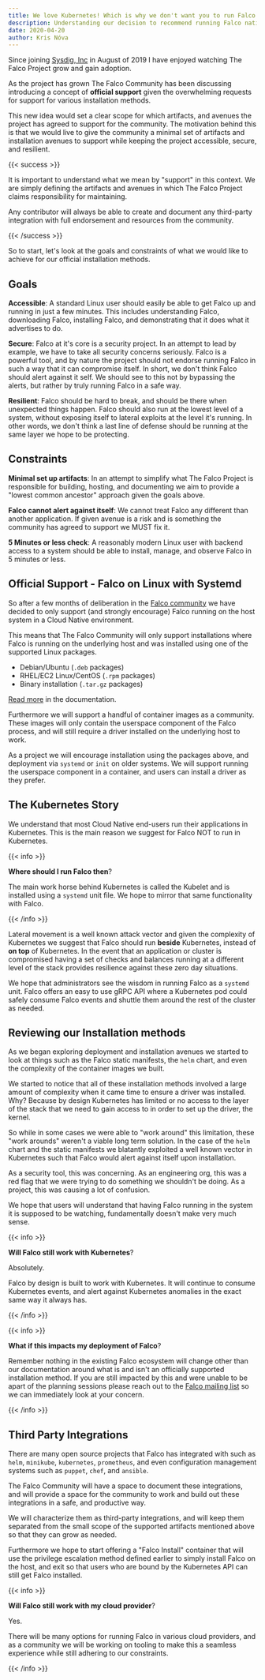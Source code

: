 ```yaml
---
title: We love Kubernetes! Which is why we don't want you to run Falco there.
description: Understanding our decision to recommend running Falco natively on Linux hosts.
date: 2020-04-20
author: Kris Nóva
---
```


Since joining [Sysdig, Inc](https://sysdig.com) in August of 2019 I have enjoyed watching The Falco Project grow and gain adoption. 

As the project has grown The Falco Community has been discussing introducing a concept of **official support** given the overwhelming requests for support for various installation methods. 

This new idea would set a clear scope for which artifacts, and avenues the project has agreed to support for the community. 
The motivation behind this is that we would live to give the community a minimal set of artifacts and installation avenues to support while keeping the project accessible, secure, and resilient. 

{{< success >}}

It is important to understand what we mean by "support" in this context. We are simply defining the artifacts and avenues in which The Falco Project claims responsibility for maintaining. 

Any contributor will always be able to create and document any third-party integration with full endorsement and resources from the community.

{{< /success >}}

So to start, let's look at the goals and constraints of what we would like to achieve for our official installation methods.

## Goals

**Accessible**: A standard Linux user should easily be able to get Falco up and running in just a few minutes. 
This includes understanding Falco, downloading Falco, installing Falco, and demonstrating that it does what it advertises to do. 

**Secure**: Falco at it's core is a security project. 
In an attempt to lead by example, we have to take all security concerns seriously. 
Falco is a powerful tool, and by nature the project should not endorse running Falco in such a way that it can compromise itself. 
In short, we don't think Falco should alert against it self. We should see to this not by bypassing the alerts, but rather by truly running Falco in a safe way.

**Resilient**: Falco should be hard to break, and should be there when unexpected things happen.
Falco should also run at the lowest level of a system, without exposing itself to lateral exploits at the level it's running. 
In other words, we don't think a last line of defense should be running at the same layer we hope to be protecting. 

## Constraints 

**Minimal set up artifacts**: In an attempt to simplify what The Falco Project is responsible for building, hosting, and documenting we aim to provide a "lowest common ancestor" approach given the goals above. 

**Falco cannot alert against itself**: We cannot treat Falco any different than another application. If given avenue is a risk and is something the community has agreed to support we MUST fix it. 

**5 Minutes or less check**: A reasonably modern Linux user with backend access to a system should be able to install, manage, and observe Falco in 5 minutes or less.

## Official Support - Falco on Linux with Systemd

So after a few months of deliberation in the [Falco community](https://github.com/falco/community) we have decided to only support (and strongly encourage) Falco running on the host system in a Cloud Native environment. 

This means that The Falco Community will only support installations where Falco is running on the underlying host and was installed using one of the supported Linux packages.

 - Debian/Ubuntu (`.deb` packages)
 - RHEL/EC2 Linux/CentOS (`.rpm` packages)
 - Binary installation (`.tar.gz` packages)
 
[Read more](https://falco.org/docs/installation) in the documentation.
 
Furthermore we will support a handful of container images as a community. These images will only contain the userspace component of the Falco process, and will still require a driver installed on the underlying host to work. 

As a project we will encourage installation using the packages above, and deployment via `systemd` or `init` on older systems. 
We will support running the userspace component in a container, and users can install a driver as they prefer. 


## The Kubernetes Story 

We understand that most Cloud Native end-users run their applications in Kubernetes. This is the main reason we suggest for Falco NOT to run in Kubernetes. 

{{< info >}}

**Where should I run Falco then**?  

The main work horse behind Kubernetes is called the Kubelet and is installed using a `systemd` unit file.
We hope to mirror that same functionality with Falco. 

{{< /info >}} 

Lateral movement is a well known attack vector and given the complexity of Kubernetes we suggest that Falco should run **beside** Kubernetes, instead of **on top** of Kubernetes. 
In the event that an application or cluster is compromised having a set of checks and balances running at a different level of the stack provides resilience against these zero day situations. 

We hope that administrators see the wisdom in running Falco as a `systemd` unit. Falco offers an easy to use gRPC API where a Kubernetes pod could safely consume Falco events and shuttle them around the rest of the cluster as needed. 

## Reviewing our Installation methods
 
As we began exploring deployment and installation avenues we started to look at things such as the Falco static manifests, the `helm` chart, and even the complexity of the container images we built. 

We started to notice that all of these installation methods involved a large amount of complexity when it came time to ensure a driver was installed. Why? 
Because by design Kubernetes has limited or no access to the layer of the stack that we need to gain access to in order to set up the driver, the kernel. 
 
So while in some cases we were able to "work around" this limitation, these "work arounds" weren't a viable long term solution. In the case of the `helm` chart and the static manifests we blatantly exploited a well known vector in Kubernetes such that Falco would alert against itself upon installation.

As a security tool, this was concerning.
As an engineering org, this was a red flag that we were trying to do something we shouldn't be doing. 
As a project, this was causing a lot of confusion. 

We hope that users will understand that having Falco running in the system it is supposed to be watching, fundamentally doesn't make very much sense.

{{< info >}}

**Will Falco still work with Kubernetes**?  

Absolutely. 

Falco by design is built to work with Kubernetes. 
It will continue to consume Kubernetes events, and alert against Kubernetes anomalies in the exact same way it always has. 

{{< /info >}} 

{{< info >}}

**What if this impacts my deployment of Falco**?  

Remember nothing in the existing Falco ecosystem will change other than our documentation around what is and isn't an officially supported installation method. 
If you are still impacted by this and were unable to be apart of the planning sessions please reach out to the [Falco mailing list](https://lists.cncf.io/g/cncf-falco-dev) so we can immediately look at your concern. 


{{< /info >}} 

  
## Third Party Integrations

There are many open source projects that Falco has integrated with such as `helm`, `minikube`, `kubernetes`, `prometheus`, and even configuration management systems such as `puppet`, `chef`, and `ansible`. 

The Falco Community will have a space to document these integrations, and will provide a space for the community to work and build out these integrations in a safe, and productive way.

We will characterize them as third-party integrations, and will keep them separated from the small scope of the supported artifacts mentioned above so that they can grow as needed. 

Furthermore we hope to start offering a "Falco Install" container that will use the privilege escalation method defined earlier to simply install Falco on the host, and exit so that users who are bound by the Kubernetes API can still get Falco installed.


{{< info >}}

**Will Falco still work with my cloud provider**?  

Yes.

There will be many options for running Falco in various cloud providers, and as a community we will be working on tooling to make this a seamless experience while still adhering to our constraints. 

{{< /info >}} 

